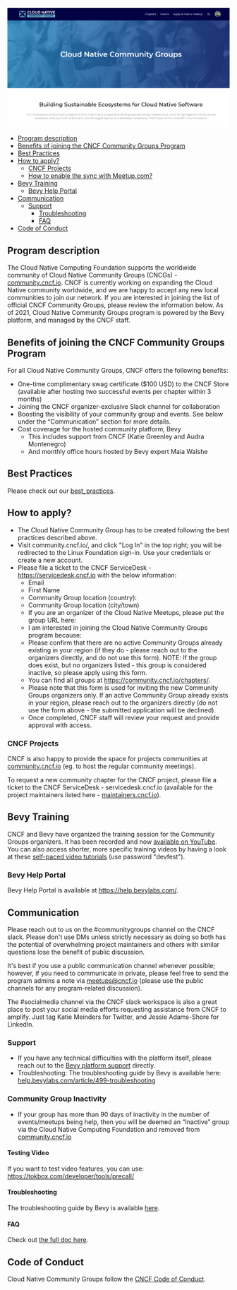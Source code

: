 ![cloud native community groups](./cncg.png)

- [Program description](#program-description)
- [Benefits of joining the CNCF Community Groups Program](#benefits-of-joining-the-cncf-community-groups-program)
- [Best Practices](#best-practices)
- [How to apply?](#how-to-apply)
  - [CNCF Projects](#cncf-projects)
  - [How to enable the sync with Meetup.com?](#how-to-enable-the-sync-with-meetupcom)
- [Bevy Training](#bevy-training)
  - [Bevy Help Portal](#bevy-help-portal)
- [Communication](#communication)
  - [Support](#support)
    - [Troubleshooting](#troubleshooting)
    - [FAQ](#faq)
- [Code of Conduct](#code-of-conduct)

## Program description

The Cloud Native Computing Foundation supports the worldwide community of Cloud Native Community Groups (CNCGs) - [community.cncf.io](https://community.cncf.io).
CNCF is currently working on expanding the Cloud Native community worldwide, and we are happy to accept any new local communities to join our network.
If you are interested in joining the list of official CNCF Community Groups, please review the information below.
As of 2021, Cloud Native Community Groups program is powered by the Bevy platform, and managed by the CNCF staff.

## Benefits of joining the CNCF Community Groups Program

For all Cloud Native Community Groups, CNCF offers the following benefits:
- One-time complimentary swag certificate ($100 USD) to the CNCF Store (available after hosting two successful events per chapter within 3 months)
- Joining the CNCF organizer-exclusive Slack channel for collaboration
- Boosting the visibility of your community group and events. See below under the “Communication” section for more details.
- Cost coverage for the hosted community platform, Bevy
  - This includes support from CNCF (Katie Greenley and Audra Montenegro)
  - And monthly office hours hosted by Bevy expert Maia Walshe

## Best Practices

Please check out our [best_practices](./best_practices.md).

## How to apply?

- The Cloud Native Community Group has to be created following the best practices described above.
- Visit community.cncf.io/, and click "Log In" in the top right; you will be redirected to the Linux Foundation sign-in. Use your credentials or create a new account.
- Please file a ticket to the CNCF ServiceDesk - https://servicedesk.cncf.io with the below information:
  - Email
  - First Name
  - Community Group location (country):
  - Community Group location (city/town)
  - If you are an organizer of the Cloud Native Meetups, please put the group URL here:
  - I am interested in joining the Cloud Native Community Groups program because:
  - Please confirm that there are no active Community Groups already existing in your region (if they do - please reach out to the organizers directly,   and do not use this form). NOTE: If the group does exist, but no organizers listed - this group is considered inactive, so please apply using this       form.   
  - You can find all groups at https://community.cncf.io/chapters/.
  - Please note that this form is used for inviting the new Community Groups organizers only. If an active Community Group already exists in your         region, please reach out to the organizers directly (do not use the form above - the submitted application will be declined).
  - Once completed, CNCF staff will review your request and provide approval with access. 


### CNCF Projects

CNCF is also happy to provide the space for projects communities at [community.cncf.io](https://community.cncf.io) (eg. to host the regular community meetings).

To request a new community chapter for the CNCF project, please file a ticket to the CNCF ServiceDesk - servicedesk.cncf.io (available for the project maintainers listed here - [maintainers.cncf.io](https://maintainers.cncf.io/)).

## Bevy Training

CNCF and Bevy have organized the training session for the Community Groups organizers. It has been recorded and now [available on YouTube](https://www.youtube.com/watch?v=_rBdomoYlmc).
You can also access shorter, more specific training videos by having a look at these [self-paced video tutorials](http://vimeo.com/showcase/bevy-virtual-conference) (use password "devfest").

### Bevy Help Portal

Bevy Help Portal is available at <https://help.bevylabs.com/>.

## Communication

Please reach out to us on the #communitygroups channel on the CNCF slack. Please don't use DMs unless strictly necessary as doing so both has the potential of overwhelming project maintainers and others with similar questions lose the benefit of public discussion.

It's best if you use a public communication channel whenever possible; however, if you need to communicate in private, please feel free to send the program admins a note via meetups@cncf.io (please use the public channels for any program-related discussion).

The #socialmedia channel via the CNCF slack workspace is also a great place to post your social media efforts requesting assistance from CNCF to amplify. Just tag Katie Meinders for Twitter, and Jessie Adams-Shore for LinkedIn.


### Support

- If you have any technical difficulties with the platform itself, please reach out to the [Bevy platform support](https://help.bevylabs.com/) directly.
- Troubleshooting: The troubleshooting guide by Bevy is available here: [help.bevylabs.com/article/499-troubleshooting](https://help.bevylabs.com/article/499-troubleshooting)

### Community Group Inactivity

- If your group has more than 90 days of inactivity in the number of events/meetups being help, then you will be deemed an “Inactive” group via the Cloud Native Computing Foundation and removed from [community.cncf.io](https://community.cncf.io/)

#### Testing Video

If you want to test video features, you can use: https://tokbox.com/developer/tools/precall/

#### Troubleshooting

The troubleshooting guide by Bevy is available [here](https://help.bevylabs.com/article/499-troubleshooting).

#### FAQ

Check out [the full doc here](https://github.com/cncf/communitygroups/blob/main/FAQ.md).

## Code of Conduct

Cloud Native Community Groups follow the [CNCF Code of Conduct](https://github.com/cncf/foundation/blob/master/code-of-conduct.md).
